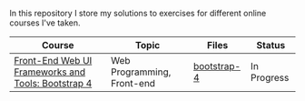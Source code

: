 In this repository I store my solutions to exercises for different online courses I've taken.

Course | Topic | Files | Status
-------|-------|-------|-------
[Front-End Web UI Frameworks and Tools: Bootstrap 4](https://www.coursera.org/learn/bootstrap-4/home/info) | Web Programming, Front-end | [bootstrap-4](./coursera/bootstrap-4/) | In Progress